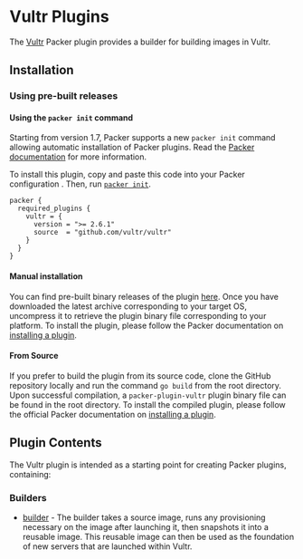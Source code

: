 # Vultr Plugins

The [Vultr](https://www.Vultr.com/) Packer plugin provides a builder for building images in
Vultr.

## Installation

### Using pre-built releases

#### Using the `packer init` command

Starting from version 1.7, Packer supports a new `packer init` command allowing
automatic installation of Packer plugins. Read the
[Packer documentation](https://www.packer.io/docs/commands/init) for more information.

To install this plugin, copy and paste this code into your Packer configuration .
Then, run [`packer init`](https://www.packer.io/docs/commands/init).

```hcl
packer {
  required_plugins {
    vultr = {
      version = ">= 2.6.1"
      source  = "github.com/vultr/vultr"
    }
  }
}
```

#### Manual installation

You can find pre-built binary releases of the plugin [here](https://github.com/vultr/packer-plugin-vultr/releases).
Once you have downloaded the latest archive corresponding to your target OS,
uncompress it to retrieve the plugin binary file corresponding to your platform.
To install the plugin, please follow the Packer documentation on
[installing a plugin](https://www.packer.io/docs/extending/plugins/#installing-plugins).


#### From Source

If you prefer to build the plugin from its source code, clone the GitHub
repository locally and run the command `go build` from the root
directory. Upon successful compilation, a `packer-plugin-vultr` plugin
binary file can be found in the root directory.
To install the compiled plugin, please follow the official Packer documentation
on [installing a plugin](https://www.packer.io/docs/extending/plugins/#installing-plugins).


## Plugin Contents

The Vultr plugin is intended as a starting point for creating Packer plugins, containing:

### Builders

- [builder](/docs/builders/vultr.mdx) - The builder takes a source image, runs any provisioning necessary on the image after launching it, then snapshots it into a reusable image. This reusable image can then be used as the foundation of new servers that are launched within Vultr.
